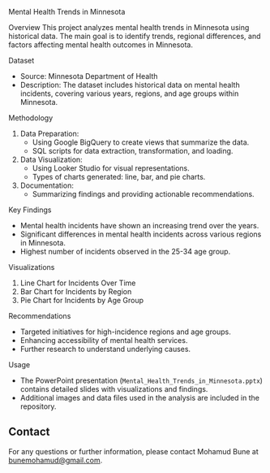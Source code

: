Mental Health Trends in Minnesota

Overview
This project analyzes mental health trends in Minnesota using historical data. The main goal is to identify trends, regional differences, and factors affecting mental health outcomes in Minnesota.

Dataset
- Source: Minnesota Department of Health
- Description: The dataset includes historical data on mental health incidents, covering various years, regions, and age groups within Minnesota.

Methodology
1. Data Preparation:
   - Using Google BigQuery to create views that summarize the data.
   - SQL scripts for data extraction, transformation, and loading.
2. Data Visualization:
   - Using Looker Studio for visual representations.
   - Types of charts generated: line, bar, and pie charts.
3. Documentation:
   - Summarizing findings and providing actionable recommendations.

Key Findings
- Mental health incidents have shown an increasing trend over the years.
- Significant differences in mental health incidents across various regions in Minnesota.
- Highest number of incidents observed in the 25-34 age group.

Visualizations
1. Line Chart for Incidents Over Time
2. Bar Chart for Incidents by Region
3. Pie Chart for Incidents by Age Group

Recommendations
- Targeted initiatives for high-incidence regions and age groups.
- Enhancing accessibility of mental health services.
- Further research to understand underlying causes.

Usage
- The PowerPoint presentation (`Mental_Health_Trends_in_Minnesota.pptx`) contains detailed slides with visualizations and findings.
- Additional images and data files used in the analysis are included in the repository.

## Contact
For any questions or further information, please contact Mohamud Bune at bunemohamud@gmail.com.
